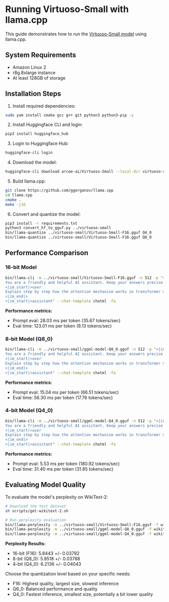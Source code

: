 # Running Virtuoso-Small with llama.cpp

This guide demonstrates how to run the [Virtuoso-Small model](https://huggingface.co/arcee-ai/Virtuoso-Small) using llama.cpp.

## System Requirements
- Amazon Linux 2
- r8g.8xlarge instance
- At least 128GB of storage

## Installation Steps

1. Install required dependencies:
```bash
sudo yum install cmake gcc g++ git python3 python3-pip -y
```

2. Install Huggingface CLI and login:
```bash
pip3 install huggingface_hub
```

3. Login to Huggingface Hub:
```bash
huggingface-cli login
```

4. Download the model:
```bash
huggingface-cli download arcee-ai/Virtuoso-Small --local-dir virtuoso-small
```

5. Build llama.cpp:
```bash
git clone https://github.com/ggerganov/llama.cpp
cd llama.cpp
cmake .
make -j16
```

6. Convert and quantize the model:
```bash
pip3 install -r requirements.txt
python3 convert_hf_to_gguf.py ../virtuoso-small
bin/llama-quantize ../virtuoso-small/Virtuoso-Small-F16.gguf Q4_0
bin/llama-quantize ../virtuoso-small/Virtuoso-Small-F16.gguf Q8_0
```

## Performance Comparison

### 16-bit Model
```bash
bin/llama-cli -m ../virtuoso-small/Virtuoso-Small-F16.gguf -n 512 -p "<|im_start|>system
You are a friendly and helpful AI assistant. Keep your answers precise and factual.<|im_end|>
<|im_start|>user
Explain step by step how the attention mechanism works in transformer models.
<|im_end|>
<|im_start|>assistant" --chat-template chatml -fa
```

**Performance metrics:**
- Prompt eval: 28.03 ms per token (35.67 tokens/sec)
- Eval time: 123.01 ms per token (8.13 tokens/sec)

### 8-bit Model (Q8_0)
```bash
bin/llama-cli -m ../virtuoso-small/ggml-model-Q8_0.gguf -n 512 -p "<|im_start|>system
You are a friendly and helpful AI assistant. Keep your answers precise and factual.<|im_end|>
<|im_start|>user
Explain step by step how the attention mechanism works in transformer models.
<|im_end|>
<|im_start|>assistant" --chat-template chatml -fa
```

**Performance metrics:**
- Prompt eval: 15.04 ms per token (66.51 tokens/sec)
- Eval time: 56.30 ms per token (17.76 tokens/sec)

### 4-bit Model (Q4_0)
```bash
bin/llama-cli -m ../virtuoso-small/ggml-model-Q4_0.gguf -n 512 -p "<|im_start|>system
You are a friendly and helpful AI assistant. Keep your answers precise and factual.<|im_end|>
<|im_start|>user
Explain step by step how the attention mechanism works in transformer models.
<|im_end|>
<|im_start|>assistant" --chat-template chatml -fa
```

**Performance metrics:**
- Prompt eval: 5.53 ms per token (180.92 tokens/sec)
- Eval time: 31.40 ms per token (31.85 tokens/sec)

## Evaluating Model Quality

To evaluate the model's perplexity on WikiText-2:
```bash
# Download the test dataset
sh scripts/get-wikitext-2.sh

# Run perplexity evaluation
bin/llama-perplexity -m ../virtuoso-small/Virtuoso-Small-F16.gguf -f wikitext-2-raw/wiki.test.raw
bin/llama-perplexity -m ../virtuoso-small/ggml-model-Q8_0.gguf -f wikitext-2-raw/wiki.test.raw
bin/llama-perplexity -m ../virtuoso-small/ggml-model-Q4_0.gguf -f wikitext-2-raw/wiki.test.raw
```

**Perplexity Results:**
- 16-bit (F16): 5.8443 +/- 0.03782
- 8-bit (Q8_0): 5.8518 +/- 0.03788
- 4-bit (Q4_0): 6.2136 +/- 0.04043

Choose the quantization level based on your specific needs:
- F16: Highest quality, largest size, slowest inference
- Q8_0: Balanced performance and quality
- Q4_0: Fastest inference, smallest size, potentially a bit lower quality
